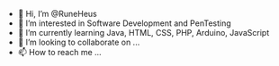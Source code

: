 - 👋 Hi, I’m @RuneHeus
- 👀 I’m interested in Software Development and PenTesting
- 🌱 I’m currently learning Java, HTML, CSS, PHP, Arduino, JavaScript
- 💞️ I’m looking to collaborate on ...
- 📫 How to reach me ...

<!---
RuneHeus/RuneHeus is a ✨ special ✨ repository because its `README.md` (this file) appears on your GitHub profile.
You can click the Preview link to take a look at your changes.
--->
